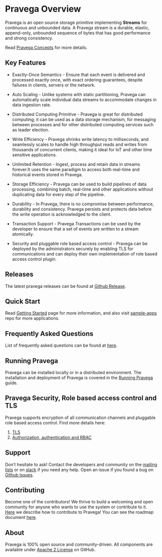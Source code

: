 <!--
Copyright (c) 2017 Dell Inc., or its subsidiaries. All Rights Reserved.

Licensed under the Apache License, Version 2.0 (the "License");
you may not use this file except in compliance with the License.
You may obtain a copy of the License at

    http://www.apache.org/licenses/LICENSE-2.0
-->
# Pravega Overview

Pravega is an open source storage primitive implementing **Streams** for continuous and unbounded data. A Pravega stream is a durable, elastic, append-only, unbounded sequence of bytes that has good performance and strong consistency.  

Read [Pravega Concepts](pravega-concepts.md) for more details.

## Key Features 

-   Exactly-Once Semantics - Ensure that each event is delivered and processed exactly once, with exact ordering guarantees, despite failures in clients, servers or the network.

-   Auto Scaling - Unlike systems with static partitioning, Pravega can automatically scale individual data streams to accommodate changes in data ingestion rate.

-   Distributed Computing Primitive - Pravega is great for distributed computing; it can be used as a data storage mechanism, for messaging between processes and for other distributed computing services such as leader election.

-   Write Efficiency - Pravega shrinks write latency to milliseconds, and seamlessly scales to handle high throughput reads and writes from thousands of concurrent clients, making it ideal for IoT and other time sensitive applications.

-   Unlimited Retention - Ingest, process and retain data in streams forever.It uses the same paradigm to access both real-time and historical events stored in Pravega.

-   Storage Efficiency - Pravega can be used to build pipelines of data processing, combining batch, real-time and other applications without duplicating data for every step of the pipeline.

-   Durability - In Pravega, there is no compromise between performance, durability and consistency.
    Pravega persists and protects data before the write operation is acknowledged to the client.
    
-   Transaction Support - Pravega Transactions can be used by the developer to ensure that a set of events are written to a stream atomically.

-   Security and pluggable role based access control - Pravega can be deployed by the administrators securely by enabling TLS for communications and can deploy their own implementation of role based access control plugin.   


## Releases

The latest pravega releases can be found at [Github Release](https://github.com/pravega/pravega/releases).

## Quick Start

Read [Getting Started](getting-started.md) page for more information, and also visit [sample-apps](https://github.com/pravega/pravega-samples) repo for more applications. 

## Frequently Asked Questions

 List of frequently asked questions can be found at [here](faq.md).

## Running Pravega

Pravega can be installed locally or in a distributed environment. The installation and deployment of Pravega is covered in the [Running Pravega](deployment/deployment.md) guide.

## Pravega Security, Role based access control and TLS
Pravega supports encryption of all communication channels and pluggable role based access control.
Find more details here:
1. [TLS](security/pravega-security-encryption.md)
2. [Authorization, authentication and RBAC](security/pravega-security-authorization-authentication.md)

## Support

Don’t hesitate to ask! Contact the developers and community on the [mailing lists](https://groups.google.com/forum/#!forum/pravega-users) or on [slack](https://pravega-io.slack.com/) if you need any help. 
Open an issue if you found a bug on [Github
Issues](https://github.com/pravega/pravega/issues).

## Contributing

Become one of the contributors! We thrive to build a welcoming and open
community for anyone who wants to use the system or contribute to it.
[Here](contributing.md) we describe how to
contribute to Pravega! You can see the roadmap document [here](roadmap.md).

## About

Pravega is 100% open source and community-driven. All components are available
under [Apache 2 License](https://www.apache.org/licenses/LICENSE-2.0.html) on
GitHub.

